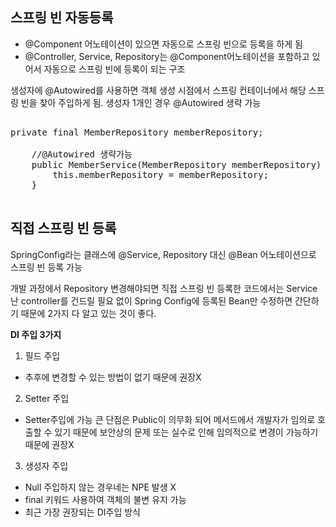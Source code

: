 ## 스프링 빈 자동등록
- @Component 어노테이션이 있으면 자동으로 스프링 빈으로 등록을 하게 됨
- @Controller, Service, Repository는 @Component어노테이션을 포함하고 있어서 자동으로 스프링 빈에 등록이 되는 구조

생성자에 @Autowired를 사용하면 객체 생성 시점에서 스프링 컨테이너에서 해당 스프링 빈을 찾아 주입하게 됨.
생성자 1개인 경우 @Autowired 생략 가능
<pre>

private final MemberRepository memberRepository;

    //@Autowired 생략가능
    public MemberService(MemberRepository memberRepository) {
        this.memberRepository = memberRepository;
    }

</pre>

## 직접 스프링 빈 등록
SpringConfig라는 클래스에 @Service, Repository 대신 @Bean 어노테이션으로 스프링 빈 등록 가능 

개발 과정에서 Repository 변경해야되면 직접 스프링 빈 등록한 코드에서는 Service난 controller를 건드릴 필요 없이 Spring Config에 등록된 Bean만 수정하면 간단하기 때문에 2가지
다 알고 있는 것이 좋다.


**DI 주입 3가지**

1. 필드 주입
 - 추후에 변경할 수 있는 방법이 없기 때문에 권장X
2. Setter 주입
 - Setter주입에 가능 큰 단점은 Public이 의무화 되어 메서드에서 개발자가 임의로 호출할 수 있기 때문에 보안상의 문제 또는 실수로 인해 임의적으로 변경이 가능하기 때문에 권장X
3. 생성자 주입
 - Null 주입하지 않는 경우네는 NPE 발생 X
 - final 키워드 사용하여 객체의 불변 유지 가능
 - 최근 가장 권장되는 DI주입 방식
